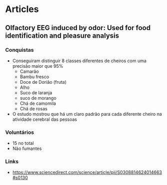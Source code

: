 # Articles
## Olfactory EEG induced by odor: Used for food identification and pleasure analysis
### Conquistas
- Conseguiram distinguir 8 classes diferentes de cheiros com uma precisão maior que  95% 
    - Camarão
    - Bambu fresco
    - Doce de Dorião (fruta)
    - Alho
    - Suco de laranja
    - suco de morango
    - Chá de camomila
    - Chá de rosas
- O estudo mostrou que há um claro padrão para cada diferente cheiro na atividade cerebral das pessoas

### Voluntários
- 15 no total
- Não fumantes 

### Links
- https://www.sciencedirect.com/science/article/pii/S0308814624014663#s0130
